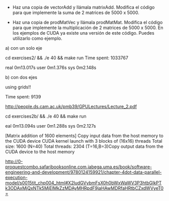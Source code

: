 * Haz una copia de vectorAdd y llámala matrixAdd. Modifica el código para que
implemente la suma de 2 matrices de 5000 x 5000.

* Haz una copia de prodMatVec y llámala prodMatMat. Modifica el código para que
implemente la multiplicación de 2 matrices de 5000 x 5000. En los ejemplos de CUDA
ya existe una versión de este código. Puedes utilizarlo como ejemplo.

a) con un solo eje

cd exercises2/ && ./e 40 && make run
Time spent: 1033767


real	0m13.017s
user	0m1.376s
sys	0m2.148s

b) con dos ejes


using grids!!


Time spent: 9139

http://people.ds.cam.ac.uk/pmb39/GPULectures/Lecture_2.pdf

cd exercises2b/ && ./e 40 && make run


eal	0m13.094s
user	0m1.288s
sys	0m2.127s

[Matrix addition of 1600 elements]
Copy input data from the host memory to the CUDA device
CUDA kernel launch with 3 blocks of (16x16) threads
Total size: 1600 (N=40) Total threads: 2304 (T=16,B=3)Copy output data from the CUDA device to the host memory

http://0-proquestcombo.safaribooksonline.com.jabega.uma.es/book/software-engineering-and-development/9780124159921/chapter-4dot-data-parallel-execution-model/s0015tit_chp004_html#X2ludGVybmFsX0h0bWxWaWV3P3htbGlkPTk3ODAxMjQxNTk5MjElMkZzMDAyMHRpdF9jaHAwMDRfaHRtbCZxdWVyeT0=




